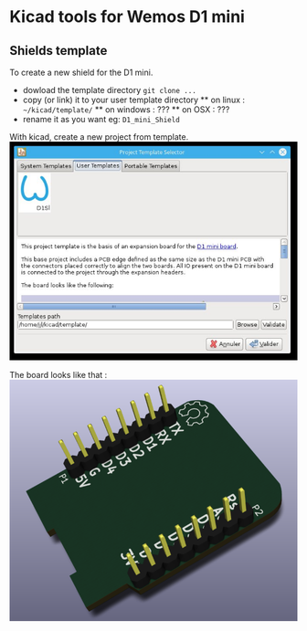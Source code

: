 
# Kicad tools for Wemos D1 mini

## Shields template
To create a new shield for the D1 mini.

* dowload the template directory
 `git clone ...`
* copy (or link) it to your user template directory
** on linux : `~/kicad/template/`
** on windows : ???
** on OSX : ???
* rename it as you want eg: `D1_mini_Shield`

With kicad, create a new project from template.
![screenshot](work/img/screenshot1.jpg)

The board looks like that :
![3Dview](template/meta/brd.png)

